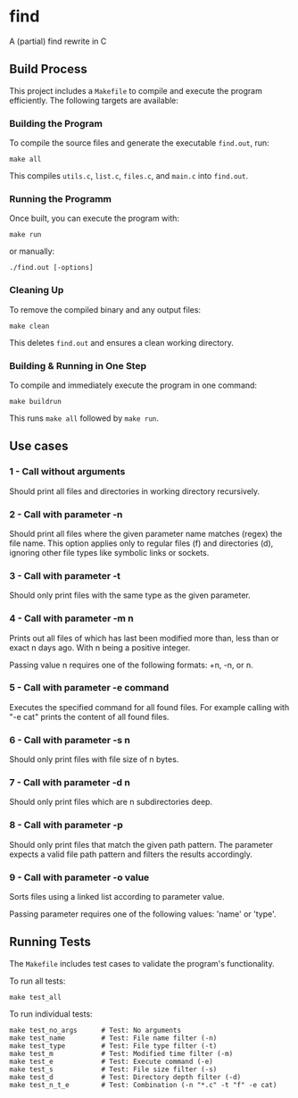 # find
A (partial) find rewrite in C

## Build Process

This project includes a `Makefile` to compile and execute the program efficiently. The following targets are available:

### Building the Program
To compile the source files and generate the executable `find.out`, run:

```
make all
```
This compiles `utils.c`, `list.c`, `files.c`, and `main.c` into `find.out`.

### Running the Programm
Once built, you can execute the program with:
```
make run
```

or manually:
```
./find.out [-options]
```

### Cleaning Up
To remove the compiled binary and any output files:
```
make clean
```
This deletes `find.out` and ensures a clean working directory.

### Building & Running in One Step
To compile and immediately execute the program in one command:
```
make buildrun
```
This runs `make all` followed by `make run`.

## Use cases
### 1 - Call without arguments  
Should print all files and directories in working directory recursively.

### 2 - Call with parameter -n
Should print all files where the given parameter name matches (regex) the file name. This option applies only to regular files (f) and directories (d), ignoring other file types like symbolic links or sockets.

### 3 - Call with parameter -t
Should only print files with the same type as the given parameter.

### 4 - Call with parameter -m n
Prints out all files of which has last been modified more than, less than or exact n days ago. With n being a positive integer.

Passing value n requires one of the following formats: +n, -n, or n.

### 5 - Call with parameter -e command
Executes the specified command for all found files. For example calling with "-e cat" prints the content of all found files. 

### 6 - Call with parameter -s n
Should only print files with file size of n bytes.

### 7 - Call with parameter -d n
Should only print files which are n subdirectories deep.

### 8 - Call with parameter -p
Should only print files that match the given path pattern. The parameter expects a valid file path pattern and filters the results accordingly.

### 9 - Call with parameter -o value
Sorts files using a linked list according to parameter value.

Passing parameter requires one of the following values: 'name' or 'type'.

## Running Tests

The `Makefile` includes test cases to validate the program's functionality. 

To run all tests:

```
make test_all
```
To run individual tests:
```
make test_no_args      # Test: No arguments
make test_name         # Test: File name filter (-n)
make test_type         # Test: File type filter (-t)
make test_m            # Test: Modified time filter (-m)
make test_e            # Test: Execute command (-e)
make test_s            # Test: File size filter (-s)
make test_d            # Test: Directory depth filter (-d)
make test_n_t_e        # Test: Combination (-n "*.c" -t "f" -e cat)
```
